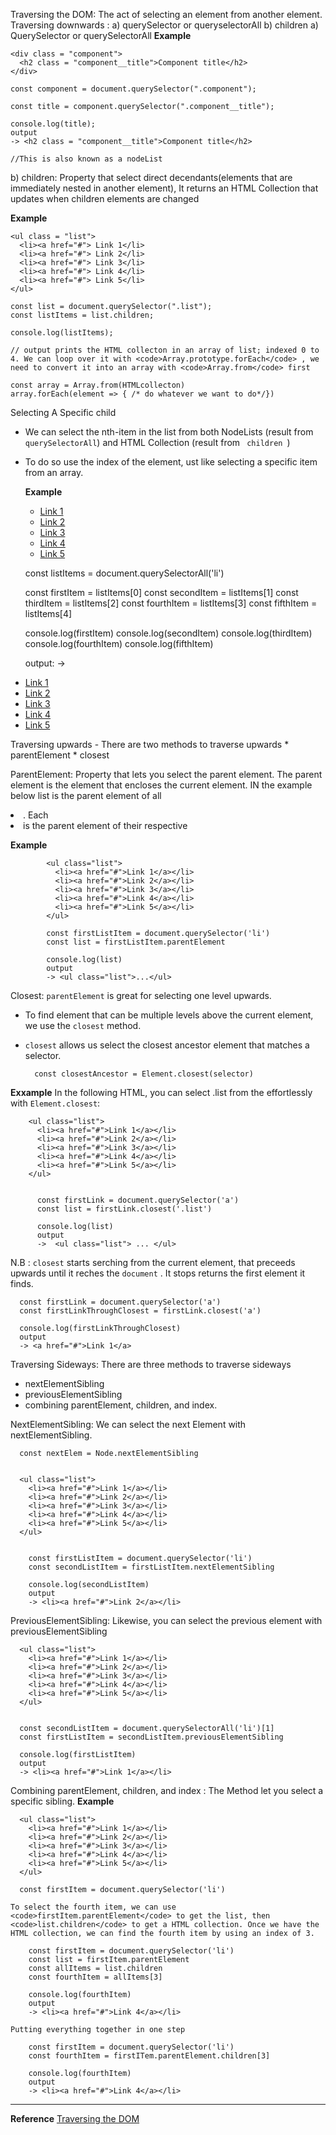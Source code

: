 Traversing the DOM: The act of selecting an element from another element.
Traversing downwards : a) querySelector or queryselectorAll b) children
 a) QuerySelector or querySelectorAll
**Example**

    <div class = "component">
      <h2 class = "component__title">Component title</h2>
    </div>

    const component = document.querySelector(".component");

    const title = component.querySelector(".component__title");

    console.log(title);
    output
    -> <h2 class = "component__title">Component title</h2>

    //This is also known as a nodeList

 b) children: Property that select direct decendants(elements that are immediately nested in another element), It returns an HTML Collection that updates when children elements are changed

 **Example**

    <ul class = "list">
      <li><a href="#"> Link 1</li>
      <li><a href="#"> Link 2</li>
      <li><a href="#"> Link 3</li>
      <li><a href="#"> Link 4</li>
      <li><a href="#"> Link 5</li>
    </ul>

    const list = document.querySelector(".list");
    const listItems = list.children;

    console.log(listItems);

    // output prints the HTML collecton in an array of list; indexed 0 to 4. We can loop over it with <code>Array.prototype.forEach</code> , we need to convert it into an array with <code>Array.from</code> first

    const array = Array.from(HTMLcollecton)
    array.forEach(element => { /* do whatever we want to do*/})

Selecting A Specific child
  - We can select the nth-item in the list from both NodeLists (result from <code>querySelectorAll</code>) and HTML Collection (result from <code> children </code>)
  - To do so use the index of the element, ust like selecting a specific item from an array.

    **Example**

      <ul class="list">
        <li><a href="#">Link 1</a></li>
        <li><a href="#">Link 2</a></li>
        <li><a href="#">Link 3</a></li>
        <li><a href="#">Link 4</a></li>
        <li><a href="#">Link 5</a></li>
      </ul>

      const listItems = document.querySelectorAll('li')

      const firstItem = listItems[0]
      const secondItem = listItems[1]
      const thirdItem = listItems[2]
      const fourthItem = listItems[3]
      const fifthItem = listItems[4]

      console.log(firstItem)
      console.log(secondItem)
      console.log(thirdItem)
      console.log(fourthItem)
      console.log(fifthItem)

      output:
      ->  <li>
            <a href="#">Link 1</a>
          </li>
          <li>
            <a href="#">Link 2</a>
          </li>
          <li>
            <a href="#">Link 3</a>
          </li>
          <li>
            <a href="#">Link 4</a>
          </li>
          <li>
            <a href="#">Link 5</a>
          </li>

Traversing upwards
    - There are two methods to traverse upwards
        * parentElement
        * closest

  ParentElement: Property that lets you select the parent element. The parent element is the element that encloses the current element.
  IN the example below list is the parent element of all <code><li></code>. Each <code><li></code> is the parent element of their respective <code><a></code>

  **Example**

            <ul class="list">
              <li><a href="#">Link 1</a></li>
              <li><a href="#">Link 2</a></li>
              <li><a href="#">Link 3</a></li>
              <li><a href="#">Link 4</a></li>
              <li><a href="#">Link 5</a></li>
            </ul>

            const firstListItem = document.querySelector('li')
            const list = firstListItem.parentElement

            console.log(list)
            output
            -> <ul class="list">...</ul>

  Closest: <code>parentElement</code> is great for selecting one level upwards.
  - To find element that can be multiple levels above the current element, we use the <code>closest</code> method.
  - <code>closest</code> allows us select the closest ancestor element that matches a selector.

          const closestAncestor = Element.closest(selector)


  **Exxample**
  In the following HTML, you can select .list from the <code><a></code> effortlessly with <code>Element.closest</code>:

        <ul class="list">
          <li><a href="#">Link 1</a></li>
          <li><a href="#">Link 2</a></li>
          <li><a href="#">Link 3</a></li>
          <li><a href="#">Link 4</a></li>
          <li><a href="#">Link 5</a></li>
        </ul>


          const firstLink = document.querySelector('a')
          const list = firstLink.closest('.list')

          console.log(list)
          output
          ->  <ul class="list"> ... </ul>

N.B : <code>closest</code> starts serching from the current element, that preceeds upwards until it reches the <code>document</code> . It stops returns the first element it finds.


      const firstLink = document.querySelector('a')
      const firstLinkThroughClosest = firstLink.closest('a')

      console.log(firstLinkThroughClosest)
      output
      -> <a href="#">Link 1</a>

Traversing Sideways: There are three methods to traverse sideways

  - nextElementSibling
  - previousElementSibling
  - combining parentElement, children, and index.

NextElementSibling: We can select the next Element with nextElementSibling.

      const nextElem = Node.nextElementSibling


      <ul class="list">
        <li><a href="#">Link 1</a></li>
        <li><a href="#">Link 2</a></li>
        <li><a href="#">Link 3</a></li>
        <li><a href="#">Link 4</a></li>
        <li><a href="#">Link 5</a></li>
      </ul>


        const firstListItem = document.querySelector('li')
        const secondListItem = firstListItem.nextElementSibling

        console.log(secondListItem)
        output
        -> <li><a href="#">Link 2</a></li>

PreviousElementSibling: Likewise, you can select the previous element with previousElementSibling

      <ul class="list">
        <li><a href="#">Link 1</a></li>
        <li><a href="#">Link 2</a></li>
        <li><a href="#">Link 3</a></li>
        <li><a href="#">Link 4</a></li>
        <li><a href="#">Link 5</a></li>
      </ul>


      const secondListItem = document.querySelectorAll('li')[1]
      const firstListItem = secondListItem.previousElementSibling

      console.log(firstListItem)
      output
      -> <li><a href="#">Link 1</a></li>


Combining parentElement, children, and index : The Method let you select a specific sibling.
  **Example**


      <ul class="list">
        <li><a href="#">Link 1</a></li>
        <li><a href="#">Link 2</a></li>
        <li><a href="#">Link 3</a></li>
        <li><a href="#">Link 4</a></li>
        <li><a href="#">Link 5</a></li>
      </ul>

      const firstItem = document.querySelector('li')

    To select the fourth item, we can use <code>firstItem.parentElement</code> to get the list, then <code>list.children</code> to get a HTML collection. Once we have the HTML collection, we can find the fourth item by using an index of 3.

        const firstItem = document.querySelector('li')
        const list = firstItem.parentElement
        const allItems = list.children
        const fourthItem = allItems[3]

        console.log(fourthItem)
        output
        -> <li><a href="#">Link 4</a></li>

    Putting everything together in one step

        const firstItem = document.querySelector('li')
        const fourthItem = firstITem.parentElement.children[3]

        console.log(fourthItem)
        output
        -> <li><a href="#">Link 4</a></li>

    

****
**Reference**
[Traversing the DOM](https://zellwk.com/blog/dom-traversals/)